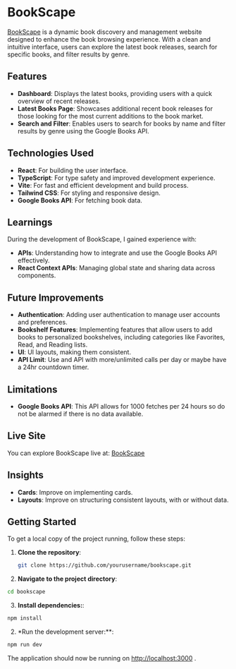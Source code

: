 # BookScape

[BookScape](https://book-scape-nine.vercel.app/) is a dynamic book discovery and management website designed to enhance the book browsing experience. With a clean and intuitive interface, users can explore the latest book releases, search for specific books, and filter results by genre.

## Features

- **Dashboard**: Displays the latest books, providing users with a quick overview of recent releases.
- **Latest Books Page**: Showcases additional recent book releases for those looking for the most current additions to the book market.
- **Search and Filter**: Enables users to search for books by name and filter results by genre using the Google Books API.

## Technologies Used

- **React**: For building the user interface.
- **TypeScript**: For type safety and improved development experience.
- **Vite**: For fast and efficient development and build process.
- **Tailwind CSS**: For styling and responsive design.
- **Google Books API**: For fetching book data.

## Learnings

During the development of BookScape, I gained experience with:

- **APIs**: Understanding how to integrate and use the Google Books API effectively.
- **React Context APIs**: Managing global state and sharing data across components.

## Future Improvements

- **Authentication**: Adding user authentication to manage user accounts and preferences.
- **Bookshelf Features**: Implementing features that allow users to add books to personalized bookshelves, including categories like Favorites, Read, and Reading lists.
- **UI**: UI layouts, making them consistent.
- **API Limit**: Use and API with more/unlimited calls per day or maybe have a 24hr countdown timer.

## Limitations

- **Google Books API**: This API allows for 1000 fetches per 24 hours so do not be alarmed if there is no data available.

## Live Site

You can explore BookScape live at: [BookScape](https://book-scape-nine.vercel.app/)

## Insights

- **Cards**: Improve on implementing cards.
- **Layouts**: Improve on structuring consistent layouts, with or without data.

## Getting Started

To get a local copy of the project running, follow these steps:

1. **Clone the repository**:

   ```bash
   git clone https://github.com/yourusername/bookscape.git
   ```

2. **Navigate to the project directory**:

```bash
cd bookscape
```

3. **Install dependencies:**:

```bash
npm install
```

2. \*Run the development server:\*\*:

```bash
npm run dev
```

The application should now be running on [http://localhost:3000](http://localhost:3000) .
